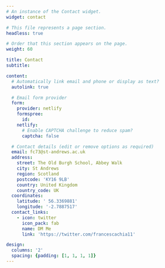 ```yaml
---
# An instance of the Contact widget.
widget: contact

# This file represents a page section.
headless: true

# Order that this section appears on the page.
weight: 60

title: Contact
subtitle:

content:
  # Automatically link email and phone or display as text?
  autolink: true

  # Email form provider
  form:
    provider: netlify
    formspree:
      id:
    netlify:
      # Enable CAPTCHA challenge to reduce spam?
      captcha: false

  # Contact details (edit or remove options as required)
  email: fc73@st-andrews.ac.uk
  address:
    street: The Old Burgh School, Abbey Walk
    city: St Andrews
    region: Scotland
    postcode: 'KY16 9LB'
    country: United Kingdom
    country_code: UK
  coordinates:
    latitude: '	56.3369881'
    longitude: '-2.7887517'
  contact_links:
    - icon: twitter
      icon_pack: fab
      name: DM Me
      link: 'https://twitter.com/francescachia11'

design:
  columns: '2'
  spacing: {padding: [1, 1, 1, 1]}
---
```


